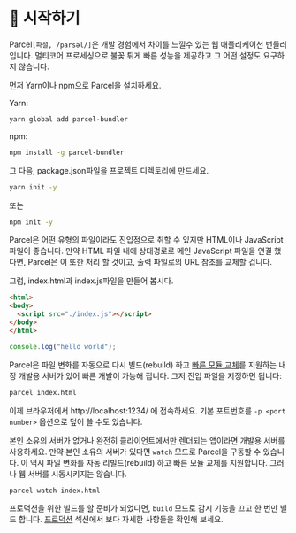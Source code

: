 # 🚀 시작하기

Parcel`[파설, /parsəl/]`은 개발 경험에서 차이를 느낄수 있는 웹 애플리케이션 번들러 입니다. 멀티코어 프로세싱으로 불꽃 튀게 빠른 성능을 제공하고 그 어떤 설정도 요구하지 않습니다.

먼저 Yarn이나 npm으로 Parcel을 설치하세요.

Yarn:
```bash
yarn global add parcel-bundler
```

npm:
```bash
npm install -g parcel-bundler
```

그 다음, package.json파일을 프로젝트 디렉토리에 만드세요.

```bash
yarn init -y
```
또는
```bash
npm init -y
```

Parcel은 어떤 유형의 파일이라도 진입점으로 취할 수 있지만 HTML이나 JavaScript 파일이 좋습니다. 만약 HTML 파일 내에 상대경로로 메인 JavaScript 파일을 연결 했다면, Parcel은 이 또한 처리 할 것이고, 출력 파일로의 URL 참조를 교체할 겁니다.

그럼, index.html과 index.js파일을 만들어 봅시다.

```html
<html>
<body>
  <script src="./index.js"></script>
</body>
</html>
```

```javascript
console.log("hello world");
```

Parcel은 파일 변화를 자동으로 다시 빌드(rebuild) 하고 [빠른 모듈 교체](hmr.html)를 지원하는 내장 개발용 서버가 있어 빠른 개발이 가능해 집니다. 그저 진입 파일을 지정하면 됩니다:

```bash
parcel index.html
```

이제 브라우저에서 http://localhost:1234/ 에 접속하세요. 기본 포트번호를 `-p <port number>` 옵션으로 덮어 쓸 수도 있습니다.

본인 소유의 서버가 없거나 완전히 클라이언트에서만 렌더되는 앱이라면 개발용 서버를 사용하세요. 만약 본인 소유의 서버가 있다면 `watch` 모드로 Parcel을 구동할 수 있습니다. 이 역시 파일 변화를 자동 리빌드(rebuild) 하고 빠른 모듈 교체를 지원합니다. 그러나 웹 서버를 시동시키지는 않습니다.

```bash
parcel watch index.html
```

프로덕션을 위한 빌드를 할 준비가 되었다면, `build` 모드로 감시 기능을 끄고 한 번만 빌드 합니다. [프로덕션](production.html) 섹션에서 보다 자세한 사항들을 확인해 보세요.
